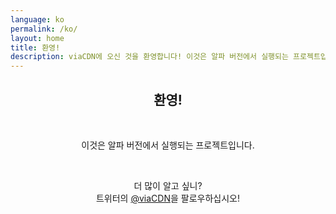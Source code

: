 ```yaml
---
language: ko
permalink: /ko/
layout: home
title: 환영!
description: viaCDN에 오신 것을 환영합니다! 이것은 알파 버전에서 실행되는 프로젝트입니다. 더 많이 알고 싶니?
---
```


<center>
<h2>환영!</h2>
<br/>

<p>
이것은 알파 버전에서 실행되는 프로젝트입니다.
</p>

<br/>

<p>
더 많이 알고 싶니?
<br/>
트위터의 <a href="https://twitter.com/viaCDN" target="_blank" rel="noopener">@viaCDN</a>을 팔로우하십시오!
</p>

<br/>
</center>
